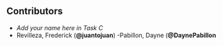 ## Contributors

- _Add your name here in Task C_
- Revilleza, Frederick (**@juantojuan**)
-Pabillon, Dayne (**@DaynePabillon**
